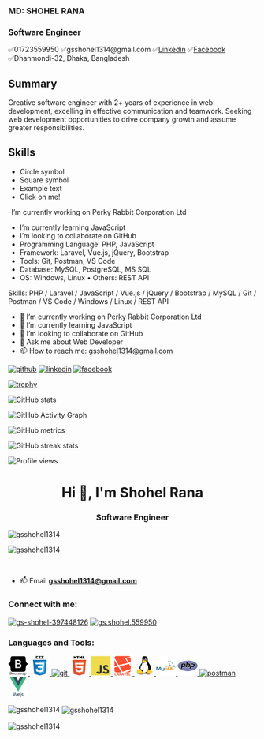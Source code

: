 <h3>MD: SHOHEL RANA</h3>
<h3>Software Engineer</h3>
✅01723559950 ✅gsshohel1314@gmail.com ✅<a href="https://www.linkedin.com/in/gs-shohel-397448126/">Linkedin</a> ✅<a href="https://www.facebook.com/gs.shohel.559950">Facebook</a> ✅Dhanmondi-32, Dhaka, Bangladesh


<h2>Summary</h2>
Creative software engineer with 2+ years of experience in web development, excelling in effective communication and teamwork. Seeking web development opportunities to drive company growth and assume greater responsibilities.

<h2>Skills</h2>
<ul>
  <li><span>Circle symbol</span></li>
  <li><span>Square symbol</span></li>
  <li><span>Example text</span></li>
  <li><span id="demo">Click on me!</span></li>
</ul> 

-I’m currently working on Perky Rabbit Corporation Ltd 
- I’m currently learning JavaScript 
- I’m looking to collaborate on GitHub 
- Programming  Language: PHP, JavaScript <br>
- Framework: Laravel, Vue.js, jQuery, Bootstrap
- Tools: Git, Postman, VS Code
- Database: MySQL, PostgreSQL, MS SQL
- OS: Windows, Linux	•	Others: REST API

Skills: PHP / Laravel / JavaScript / Vue.js / jQuery / Bootstrap / MySQL / Git / Postman / VS Code / Windows / Linux / REST API


- 🔭 I’m currently working on Perky Rabbit Corporation Ltd 
- 🌱 I’m currently learning JavaScript 
- 👯 I’m looking to collaborate on GitHub 
- 💬 Ask me about Web Developer 
- 📫 How to reach me: gsshohel1314@gmail.com 


[<img src='https://cdn.jsdelivr.net/npm/simple-icons@3.0.1/icons/github.svg' alt='github' height='40'>](https://github.com/gsshohel1314)  [<img src='https://cdn.jsdelivr.net/npm/simple-icons@3.0.1/icons/linkedin.svg' alt='linkedin' height='40'>](https://www.linkedin.com/in/gs-shohel-397448126/)  [<img src='https://cdn.jsdelivr.net/npm/simple-icons@3.0.1/icons/facebook.svg' alt='facebook' height='40'>](https://www.facebook.com/gs.shohel.559950)  

[![trophy](https://github-profile-trophy.vercel.app/?username=gsshohel1314)](https://github.com/ryo-ma/github-profile-trophy)

![GitHub stats](https://github-readme-stats.vercel.app/api?username=gsshohel1314&show_icons=true)  

![GitHub Activity Graph](https://activity-graph.herokuapp.com/graph?username=gsshohel1314)  

![GitHub metrics](https://metrics.lecoq.io/gsshohel1314)  

![GitHub streak stats](https://streak-stats.demolab.com/?user=gsshohel1314)  

![Profile views](https://gpvc.arturio.dev/gsshohel1314)  



<h1 align="center">Hi 👋, I'm Shohel Rana</h1>
<h3 align="center">Software Engineer</h3>

<p align="left"> <img src="https://komarev.com/ghpvc/?username=gsshohel1314&label=Profile%20views&color=0e75b6&style=flat" alt="gsshohel1314" /> </p>

<p align="left"> <a href="https://github.com/ryo-ma/github-profile-trophy"><img src="https://github-profile-trophy.vercel.app/?username=gsshohel1314" alt="gsshohel1314" /></a> </p>

<p align="left"> <a href="https://twitter.com/" target="blank"><img src="https://img.shields.io/twitter/follow/?logo=twitter&style=for-the-badge" alt="" /></a> </p>

- 📫 Email **gsshohel1314@gmail.com**

<h3 align="left">Connect with me:</h3>
<p align="left">
<a href="https://linkedin.com/in/gs-shohel-397448126" target="blank"><img align="center" src="https://raw.githubusercontent.com/rahuldkjain/github-profile-readme-generator/master/src/images/icons/Social/linked-in-alt.svg" alt="gs-shohel-397448126" height="30" width="40" /></a>
<a href="https://fb.com/gs.shohel.559950" target="blank"><img align="center" src="https://raw.githubusercontent.com/rahuldkjain/github-profile-readme-generator/master/src/images/icons/Social/facebook.svg" alt="gs.shohel.559950" height="30" width="40" /></a>
</p>

<h3 align="left">Languages and Tools:</h3>
<p align="left"> <a href="https://getbootstrap.com" target="_blank" rel="noreferrer"> <img src="https://raw.githubusercontent.com/devicons/devicon/master/icons/bootstrap/bootstrap-plain-wordmark.svg" alt="bootstrap" width="40" height="40"/> </a> <a href="https://www.w3schools.com/css/" target="_blank" rel="noreferrer"> <img src="https://raw.githubusercontent.com/devicons/devicon/master/icons/css3/css3-original-wordmark.svg" alt="css3" width="40" height="40"/> </a> <a href="https://git-scm.com/" target="_blank" rel="noreferrer"> <img src="https://www.vectorlogo.zone/logos/git-scm/git-scm-icon.svg" alt="git" width="40" height="40"/> </a> <a href="https://www.w3.org/html/" target="_blank" rel="noreferrer"> <img src="https://raw.githubusercontent.com/devicons/devicon/master/icons/html5/html5-original-wordmark.svg" alt="html5" width="40" height="40"/> </a> <a href="https://developer.mozilla.org/en-US/docs/Web/JavaScript" target="_blank" rel="noreferrer"> <img src="https://raw.githubusercontent.com/devicons/devicon/master/icons/javascript/javascript-original.svg" alt="javascript" width="40" height="40"/> </a> <a href="https://laravel.com/" target="_blank" rel="noreferrer"> <img src="https://raw.githubusercontent.com/devicons/devicon/master/icons/laravel/laravel-plain-wordmark.svg" alt="laravel" width="40" height="40"/> </a> <a href="https://www.linux.org/" target="_blank" rel="noreferrer"> <img src="https://raw.githubusercontent.com/devicons/devicon/master/icons/linux/linux-original.svg" alt="linux" width="40" height="40"/> </a> <a href="https://www.mysql.com/" target="_blank" rel="noreferrer"> <img src="https://raw.githubusercontent.com/devicons/devicon/master/icons/mysql/mysql-original-wordmark.svg" alt="mysql" width="40" height="40"/> </a> <a href="https://www.php.net" target="_blank" rel="noreferrer"> <img src="https://raw.githubusercontent.com/devicons/devicon/master/icons/php/php-original.svg" alt="php" width="40" height="40"/> </a> <a href="https://postman.com" target="_blank" rel="noreferrer"> <img src="https://www.vectorlogo.zone/logos/getpostman/getpostman-icon.svg" alt="postman" width="40" height="40"/> </a> <a href="https://vuejs.org/" target="_blank" rel="noreferrer"> <img src="https://raw.githubusercontent.com/devicons/devicon/master/icons/vuejs/vuejs-original-wordmark.svg" alt="vuejs" width="40" height="40"/> </a> </p>

<p><img align="left" src="https://github-readme-stats.vercel.app/api/top-langs?username=gsshohel1314&show_icons=true&locale=en&layout=compact" alt="gsshohel1314" /></p>

<p>&nbsp;<img align="center" src="https://github-readme-stats.vercel.app/api?username=gsshohel1314&show_icons=true&locale=en" alt="gsshohel1314" /></p>

<p><img align="center" src="https://github-readme-streak-stats.herokuapp.com/?user=gsshohel1314&" alt="gsshohel1314" /></p>
